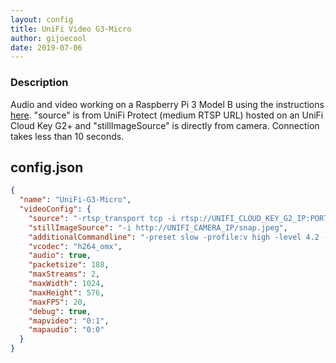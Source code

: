 ```yaml
---
layout: config
title: UniFi Video G3-Micro
author: gijoecool
date: 2019-07-06
---
```

### Description

Audio and video working on a Raspberry Pi 3 Model B using the instructions [here](https://github.com/KhaosT/homebridge-camera-ffmpeg/wiki/Raspberry-PI). "source" is from UniFi Protect (medium RTSP URL) hosted on an UniFi Cloud Key G2+ and "stillImageSource" is directly from camera. Connection takes less than 10 seconds.

## config.json

```json
{
  "name": "UniFi-G3-Micro",
  "videoConfig": {
    "source": "-rtsp_transport tcp -i rtsp://UNIFI_CLOUD_KEY_G2_IP:PORT/UNIQUE_ID",
    "stillImageSource": "-i http://UNIFI_CAMERA_IP/snap.jpeg",
    "additionalCommandline": "-preset slow -profile:v high -level 4.2 -x264-params intra-refresh=1:bframes=0",
    "vcodec": "h264_omx",
    "audio": true,
    "packetsize": 188,
    "maxStreams": 2,
    "maxWidth": 1024,
    "maxHeight": 576,
    "maxFPS": 20,
    "debug": true,
    "mapvideo": "0:1",
    "mapaudio": "0:0"
  }
}
```
